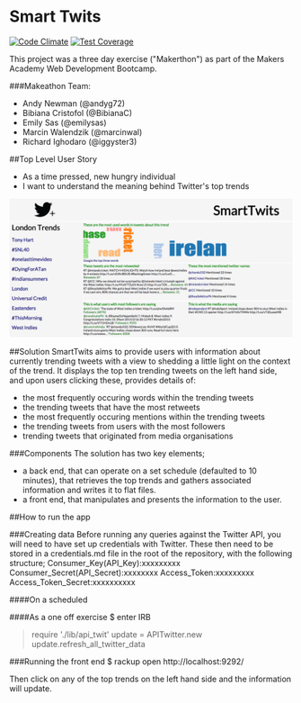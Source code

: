# Smart Twits

[![Code Climate](https://codeclimate.com/github/andyg72/smart_twits/badges/gpa.svg)](https://codeclimate.com/github/andyg72/smart_twits) [![Test Coverage](https://codeclimate.com/github/andyg72/smart_twits/badges/coverage.svg)](https://codeclimate.com/github/andyg72/smart_twits)

This project was a three day exercise ("Makerthon") as part of the Makers Academy Web Development Bootcamp.

###Makeathon Team:
- Andy Newman (@andyg72)
- Bibiana Cristofol (@BibianaC)
- Emily Sas (@emilysas)
- Marcin Walendzik (@marcinwal)
- Richard Ighodaro (@iggyster3)

##Top Level User Story
- As a time pressed, new hungry individual
- I want to understand the meaning behind Twitter's top trends

<section align="center">
  <img weight="80%" src="Smart_Twits_Screen_Shot.png">
</section>

##Solution
SmartTwits aims to provide users with information about currently trending tweets with a view to shedding a little light on the context of the trend. It displays the top ten trending tweets on the left hand side, and upon users clicking these, provides details of:

* the most frequently occuring words within the trending tweets
* the trending tweets that have the most retweets
* the most frequently occuring mentions within the trending tweets
* the trending tweets from users with the most followers
* trending tweets that originated from media organisations

###Components
The solution has two key elements;
- a back end, that can operate on a set schedule (defaulted to 10 minutes), that retrieves the top trends and gathers associated information and writes it to flat files.
- a front end, that manipulates and presents the information to the user.

##How to run the app

###Creating data
Before running any queries against the Twitter API, you will need to have set up credentials with Twitter.
These then need to be stored in a credentials.md file in the root of the repository, with the following structure;
Consumer_Key(API_Key):xxxxxxxxx
Consumer_Secret(API_Secret):xxxxxxxx
Access_Token:xxxxxxxxx
Access_Token_Secret:xxxxxxxxxx

####On a scheduled

####As a one off exercise
$ enter IRB
> require './lib/api_twit'
> update = APITwitter.new
> update.refresh_all_twitter_data

###Running the front end
$ rackup
open http://localhost:9292/

Then click on any of the top trends on the left hand side and the information will update.
